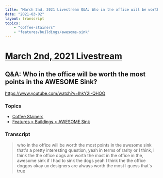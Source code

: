 ```yaml
---
title: "March 2nd, 2021 Livestream Q&A: Who in the office will be worth the most points in the AWESOME Sink?"
date: "2021-03-02"
layout: transcript
topics:
    - "coffee-stainers"
    - "features/buildings/awesome-sink"
---
```

# [March 2nd, 2021 Livestream](../2021-03-02.md)
## Q&A: Who in the office will be worth the most points in the AWESOME Sink?
https://www.youtube.com/watch?v=IhkY2l-QHQQ

### Topics
* [Coffee Stainers](../topics/coffee-stainers.md)
* [Features > Buildings > AWESOME Sink](../topics/features/buildings/awesome-sink.md)

### Transcript

> who in the office will be worth the most points in the awesome sink that's a pretty interesting question, yeah in terms of rarity or I think, I think the the office dogs are worth the most in the office in the, awesome sink if I had to sink the dogs yeah I think the the office doggos okay ux designers are always worth the most I guess that's true
